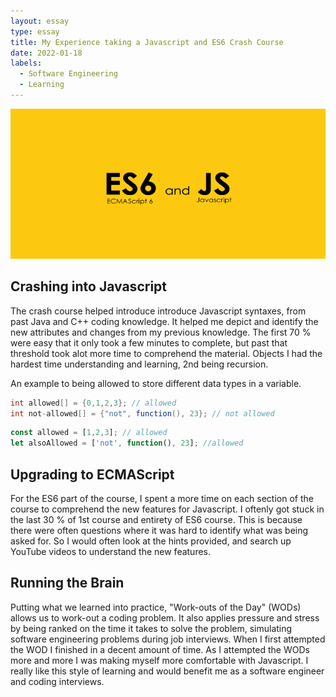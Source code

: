 ```yaml
---
layout: essay
type: essay
title: My Experience taking a Javascript and ES6 Crash Course 
date: 2022-01-18
labels:
  - Software Engineering
  - Learning
---
```

<img class="center" src="../images/JS_ES6.png" width="520" height="240" alt="">
<h2> Crashing into Javascript </h2>

The crash course helped introduce introduce Javascript syntaxes, from past Java and C++ coding knowledge. It helped me depict and identify the new attributes and changes from my previous knowledge. The first 70 % were easy that it only took a few minutes to complete, but past that threshold took alot more time to comprehend the material. Objects I had the hardest time understanding and learning, 2nd being recursion.

An example to being allowed to store different data types in a variable. 
```java
int allowed[] = {0,1,2,3}; // allowed
int not-allowed[] = {"not", function(), 23}; // not allowed
```
```javascript
const allowed = [1,2,3]; // allowed
let alsoAllowed = ['not', function(), 23]; //allowed
```

<h2> Upgrading to ECMAScript </h2>
For the ES6 part of the course, I spent a more time on each section of the course to comprehend the new features for Javascript. I oftenly got stuck in the last 30 % of 1st course and entirety of ES6 course. This is because there were often questions where it was hard to identify what was being asked for. So I would often look at the hints provided, and search up YouTube videos to understand the new features.

<h2> Running the Brain </h2>
Putting what we learned into practice, "Work-outs of the Day" (WODs) allows us to work-out a coding problem. It also applies pressure and stress by being ranked on the time it takes to solve the problem, simulating software engineering problems during job interviews. When I first attempted the WOD I finished in a decent amount of time. As I attempted the WODs more and more I was making myself more comfortable with Javascript. I really like this style of learning and would benefit me as a software engineer and coding interviews. 
